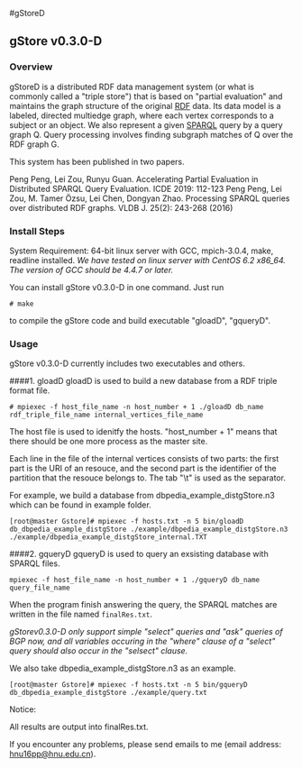#gStoreD

## gStore v0.3.0-D

### Overview
gStoreD is a distributed RDF data management system (or what is commonly called a "triple store") that is based on "partial evaluation" and maintains the graph structure of the original [RDF](http://www.w3.org/TR/rdf11-concepts/) data. Its data model is a labeled, directed multiedge graph, where each vertex corresponds to a subject or an object. We also represent a given [SPARQL](http://www.w3.org/TR/sparql11-overview/) query by a query graph Q. Query processing involves finding subgraph matches of Q over the RDF graph G. 

This system has been published in two papers. 

Peng Peng, Lei Zou, Runyu Guan. Accelerating Partial Evaluation in Distributed SPARQL Query Evaluation. ICDE 2019: 112-123
Peng Peng, Lei Zou, M. Tamer Özsu, Lei Chen, Dongyan Zhao. Processing SPARQL queries over distributed RDF graphs. VLDB J. 25(2): 243-268 (2016)


### Install Steps
System Requirement: 64-bit linux server with GCC, mpich-3.0.4, make, readline installed.
*We have tested on linux server with CentOS 6.2 x86_64. The version of GCC should be 4.4.7 or later.*

You can install gStore v0.3.0-D in one command. Just run

`# make` 

to compile the gStore code and build executable "gloadD", "gqueryD".

### Usage
gStore v0.3.0-D currently includes two executables and others.

####1. gloadD
gloadD is used to build a new database from a RDF triple format file.

`# mpiexec -f host_file_name -n host_number + 1 ./gloadD db_name rdf_triple_file_name internal_vertices_file_name`

The host file is used to idenitfy the hosts. "host_number + 1" means that there should be one more process as the master site.

Each line in the file of the internal vertices consists of two parts: the first part is the URI of an resouce, and the second part is the identifier of the partition that the resouce belongs to. The tab "\t" is used as the separator.

For example, we build a database from dbpedia_example_distgStore.n3 which can be found in example folder.

    [root@master Gstore]# mpiexec -f hosts.txt -n 5 bin/gloadD db_dbpedia_example_distgStore ./example/dbpedia_example_distgStore.n3 ./example/dbpedia_example_distgStore_internal.TXT

####2. gqueryD
gqueryD is used to query an exsisting database with SPARQL files.

`mpiexec -f host_file_name -n host_number + 1 ./gqueryD db_name query_file_name`

When the program finish answering the query, the SPARQL matches are written in the file named `finalRes.txt`.

*gStorev0.3.0-D only support simple "select" queries and "ask" queries of BGP now, and all variables occuring in the "where" clause of a "select" query should also occur in the "selsect" clause.*

We also take dbpedia_example_distgStore.n3 as an example.

    [root@master Gstore]# mpiexec -f hosts.txt -n 5 bin/gqueryD db_dbpedia_example_distgStore ./example/query.txt
   
Notice: 

All results are output into finalRes.txt.

If you encounter any problems, please send emails to me (email address: hnu16pp@hnu.edu.cn).
